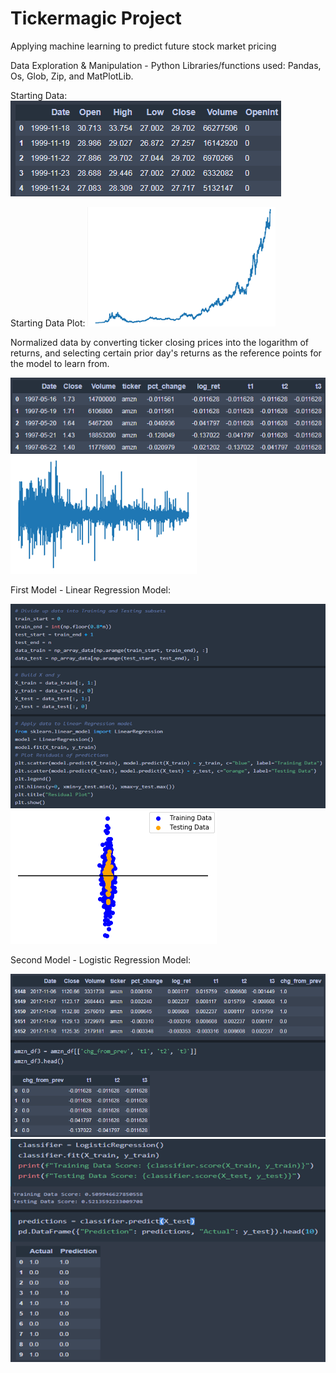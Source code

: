# Tickermagic Project

Applying machine learning to predict future stock market pricing

Data Exploration & Manipulation - Python Libraries/functions used: Pandas, Os, Glob, Zip, and MatPlotLib.

Starting Data:
![alt text][img1]

Starting Data Plot:
![alt text][img2]

Normalized data by converting ticker closing prices into the logarithm of returns, and selecting certain prior day's returns as the reference points for the model to learn from.

![alt text][img3]
![alt text][img4]

First Model - Linear Regression Model:

![alt text][img5]
![alt text][img6]

Second Model - Logistic Regression Model:

![alt text][img7]
![alt text][img8]






[img1]: https://github.com/tli2001/tickermagic/blob/master/images/1TickerData.png
[img2]: https://github.com/tli2001/tickermagic/blob/master/images/2TickerPricePlot.png
[img3]: https://github.com/tli2001/tickermagic/blob/master/images/3TickerDataExploration.png
[img4]: https://github.com/tli2001/tickermagic/blob/master/images/4TickerLogPricePlot.png
[img5]: https://github.com/tli2001/tickermagic/blob/master/images/5TestVsTrainLinearSetup.png
[img6]: https://github.com/tli2001/tickermagic/blob/master/images/6TestVsTrainLinearResultsPlot.png
[img7]: https://github.com/tli2001/tickermagic/blob/master/images/7TestVsTrainLogisticSetup.png
[img8]: https://github.com/tli2001/tickermagic/blob/master/images/8TestVsTrainLogisticResult.png

